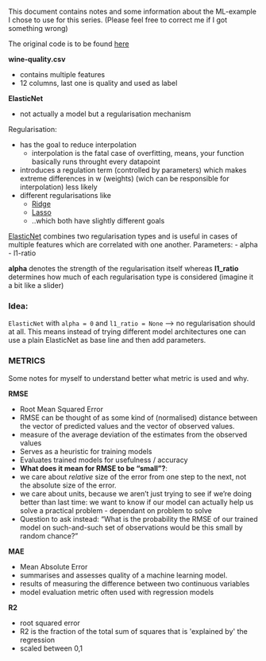 This document contains notes and some information about the  ML-example I chose to use for this series. (Please feel free to correct me if I got something wrong)

The original code is to be found [here](!https://www.mlflow.org/docs/latest/tutorials-and-examples/tutorial.html)

**wine-quality.csv**
- contains multiple features
- 12 columns, last one is quality and used as label


**ElasticNet**
- not actually a model but a regularisation mechanism

Regularisation:
- has the goal to reduce interpolation
    - interpolation is the fatal case of overfitting, means, your function  basically runs throught every datapoint
- introduces a regulation term (controlled by parameters) which makes extreme differences in w (weights) (wich can be responsible for interpolation) less likely
- different regularisations like 
    - [Ridge](!https://scikit-learn.org/stable/modules/linear_model.html#ridge-regression)
    - [Lasso](!https://scikit-learn.org/stable/modules/linear_model.html#lasso)
    - ..which both have slightly different goals
    
[ElasticNet](!https://scikit-learn.org/stable/modules/linear_model.html#elastic-net) combines two regularisation types and is useful in cases of multiple features which are correlated with one another. Parameters:
    - alpha 
    - l1-ratio

**alpha** denotes the strength of the regularisation itself whereas **l1_ratio** determines how much of each regularisation type is considered (imagine it a bit like a slider)

### Idea:
`ElasticNet` with `alpha = 0` and `l1_ratio = None` --> no regularisation should at all. This means instead of trying different model architectures one can use a plain ElasticNet as base line and then add parameters.


### METRICS
Some notes for myself to understand better what metric is used and why.

**RMSE**
- Root Mean Squared Error
- RMSE can be thought of as some kind of (normalised) distance between the vector of predicted values and the vector of observed values.
- measure of the average deviation of the estimates from the observed values
- Serves as a heuristic for training models
- Evaluates trained models for usefulness / accuracy
- **What does it mean for RMSE to be “small”?**:
-  we care about _relative_ size of the error from one step to the next, not the absolute size of the error.
-  we care about units, because we aren’t just trying to see if we’re doing better than last time: we want to know if our model can actually help us solve a practical problem - dependant on problem to solve
-  Question to ask instead:  “What is the probability the RMSE of our trained model on such-and-such set of observations would be this small by random chance?”

**MAE**
- Mean Absolute Error
- summarises and assesses quality of a machine learning model.
- results of measuring the difference between two continuous variables
- model evaluation metric often used with regression models

**R2**
- root squared error
-  R2 is the fraction of the total sum of squares that is 'explained by' the regression
-  scaled between 0,1